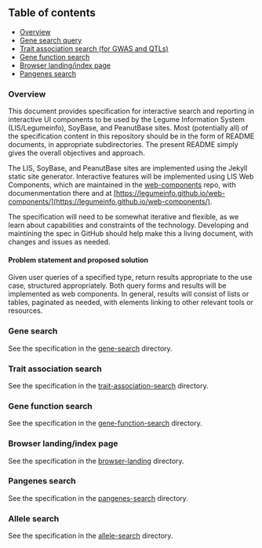## Table of contents
 - [Overview](#overview)<br>
 - [Gene search query](#gene-search)<br>
 - [Trait association search (for GWAS and QTLs)](#trait-association-search)<br>
 - [Gene function search](#gene-function-search)<br>
 - [Browser landing/index page](#browser-landing)<br>
 - [Pangenes search](#pangenes-search)<br>

### Overview  <a name="overview"/>

This document provides specification for interactive search and reporting in interactive UI components to be used by the Legume Information System (LIS/Legumeinfo), SoyBase, and PeanutBase sites. Most (potentially all) of the specification content in this repository should be in the form of README documents, in appropriate subdirectories. The present README simply gives the overall objectives and approach.

The LIS, SoyBase, and PeanutBase sites are implemented using the Jekyll static site generator. Interactive features will be implemented using LIS Web Components, which are maintained in the [web-components](https://github.com/legumeinfo/web-components) repo, with documenmentation there and at [https://legumeinfo.github.io/web-components/](https://legumeinfo.github.io/web-components/). 

The specification will need to be somewhat iterative and flexible, as we learn about capabilities and constraints of the technology. Developing and maintining the spec in GitHub should help make this a living document, with changes and issues as needed.

#### Problem statement and proposed solution
Given user queries of a specified type, return results appropriate to the use case, structured appropriately. Both query forms and results will be implemented as web components. In general, results will consist of lists or tables, paginated as needed, with elements linking to other relevant tools or resources.

### Gene search <a name="gene-search"/>
See the specification in the [gene-search](gene-search/) directory.

### Trait association search <a name="trait-association-search"/>
See the specification in the [trait-association-search](trait-association-search/) directory.

### Gene function search <a name="gene-function-search"/>
See the specification in the [gene-function-search](gene-function-search/) directory.

### Browser landing/index page <a name="browser-landing"/>
See the specification in the [browser-landing](browser-landing/) directory.

### Pangenes search <a name="pangenes-search"/>
See the specification in the [pangenes-search](pangenes-search/) directory.

### Allele search <a name="allele-search"/>
See the specification in the [allele-search](allele-search/) directory.

